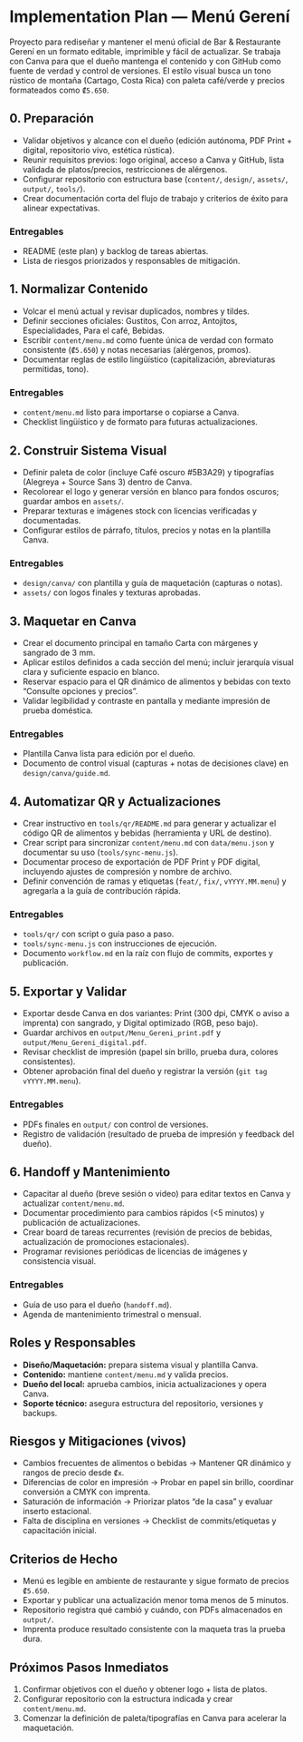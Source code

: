 # Implementation Plan — Menú Gerení

Proyecto para rediseñar y mantener el menú oficial de Bar & Restaurante Gerení en un formato editable, imprimible y fácil de actualizar. Se trabaja con Canva para que el dueño mantenga el contenido y con GitHub como fuente de verdad y control de versiones. El estilo visual busca un tono rústico de montaña (Cartago, Costa Rica) con paleta café/verde y precios formateados como `₡5.650`.

## 0. Preparación

- Validar objetivos y alcance con el dueño (edición autónoma, PDF Print + digital, repositorio vivo, estética rústica).
- Reunir requisitos previos: logo original, acceso a Canva y GitHub, lista validada de platos/precios, restricciones de alérgenos.
- Configurar repositorio con estructura base (`content/`, `design/`, `assets/`, `output/`, `tools/`).
- Crear documentación corta del flujo de trabajo y criterios de éxito para alinear expectativas.

### Entregables

- README (este plan) y backlog de tareas abiertas.
- Lista de riesgos priorizados y responsables de mitigación.

## 1. Normalizar Contenido

- Volcar el menú actual y revisar duplicados, nombres y tildes.
- Definir secciones oficiales: Gustitos, Con arroz, Antojitos, Especialidades, Para el café, Bebidas.
- Escribir `content/menu.md` como fuente única de verdad con formato consistente (`₡5.650`) y notas necesarias (alérgenos, promos).
- Documentar reglas de estilo lingüístico (capitalización, abreviaturas permitidas, tono).

### Entregables

- `content/menu.md` listo para importarse o copiarse a Canva.
- Checklist lingüístico y de formato para futuras actualizaciones.

## 2. Construir Sistema Visual

- Definir paleta de color (incluye Café oscuro #5B3A29) y tipografías (Alegreya + Source Sans 3) dentro de Canva.
- Recolorear el logo y generar versión en blanco para fondos oscuros; guardar ambos en `assets/`.
- Preparar texturas e imágenes stock con licencias verificadas y documentadas.
- Configurar estilos de párrafo, títulos, precios y notas en la plantilla Canva.

### Entregables

- `design/canva/` con plantilla y guía de maquetación (capturas o notas).
- `assets/` con logos finales y texturas aprobadas.

## 3. Maquetar en Canva

- Crear el documento principal en tamaño Carta con márgenes y sangrado de 3 mm.
- Aplicar estilos definidos a cada sección del menú; incluir jerarquía visual clara y suficiente espacio en blanco.
- Reservar espacio para el QR dinámico de alimentos y bebidas con texto “Consulte opciones y precios”.
- Validar legibilidad y contraste en pantalla y mediante impresión de prueba doméstica.

### Entregables

- Plantilla Canva lista para edición por el dueño.
- Documento de control visual (capturas + notas de decisiones clave) en `design/canva/guide.md`.

## 4. Automatizar QR y Actualizaciones

- Crear instructivo en `tools/qr/README.md` para generar y actualizar el código QR de alimentos y bebidas (herramienta y URL de destino).
- Crear script para sincronizar `content/menu.md` con `data/menu.json` y documentar su uso (`tools/sync-menu.js`).
- Documentar proceso de exportación de PDF Print y PDF digital, incluyendo ajustes de compresión y nombre de archivo.
- Definir convención de ramas y etiquetas (`feat/`, `fix/`, `vYYYY.MM.menu`) y agregarla a la guía de contribución rápida.

### Entregables

- `tools/qr/` con script o guía paso a paso.
- `tools/sync-menu.js` con instrucciones de ejecución.
- Documento `workflow.md` en la raíz con flujo de commits, exportes y publicación.

## 5. Exportar y Validar

- Exportar desde Canva en dos variantes: Print (300 dpi, CMYK o aviso a imprenta) con sangrado, y Digital optimizado (RGB, peso bajo).
- Guardar archivos en `output/Menu_Gereni_print.pdf` y `output/Menu_Gereni_digital.pdf`.
- Revisar checklist de impresión (papel sin brillo, prueba dura, colores consistentes).
- Obtener aprobación final del dueño y registrar la versión (`git tag vYYYY.MM.menu`).

### Entregables

- PDFs finales en `output/` con control de versiones.
- Registro de validación (resultado de prueba de impresión y feedback del dueño).

## 6. Handoff y Mantenimiento

- Capacitar al dueño (breve sesión o video) para editar textos en Canva y actualizar `content/menu.md`.
- Documentar procedimiento para cambios rápidos (<5 minutos) y publicación de actualizaciones.
- Crear board de tareas recurrentes (revisión de precios de bebidas, actualización de promociones estacionales).
- Programar revisiones periódicas de licencias de imágenes y consistencia visual.

### Entregables

- Guía de uso para el dueño (`handoff.md`).
- Agenda de mantenimiento trimestral o mensual.

## Roles y Responsables

- **Diseño/Maquetación:** prepara sistema visual y plantilla Canva.
- **Contenido:** mantiene `content/menu.md` y valida precios.
- **Dueño del local:** aprueba cambios, inicia actualizaciones y opera Canva.
- **Soporte técnico:** asegura estructura del repositorio, versiones y backups.

## Riesgos y Mitigaciones (vivos)

- Cambios frecuentes de alimentos o bebidas → Mantener QR dinámico y rangos de precio desde `₡x`.
- Diferencias de color en impresión → Probar en papel sin brillo, coordinar conversión a CMYK con imprenta.
- Saturación de información → Priorizar platos “de la casa” y evaluar inserto estacional.
- Falta de disciplina en versiones → Checklist de commits/etiquetas y capacitación inicial.

## Criterios de Hecho

- Menú es legible en ambiente de restaurante y sigue formato de precios `₡5.650`.
- Exportar y publicar una actualización menor toma menos de 5 minutos.
- Repositorio registra qué cambió y cuándo, con PDFs almacenados en `output/`.
- Imprenta produce resultado consistente con la maqueta tras la prueba dura.

## Próximos Pasos Inmediatos

1. Confirmar objetivos con el dueño y obtener logo + lista de platos.
2. Configurar repositorio con la estructura indicada y crear `content/menu.md`.
3. Comenzar la definición de paleta/tipografías en Canva para acelerar la maquetación.
